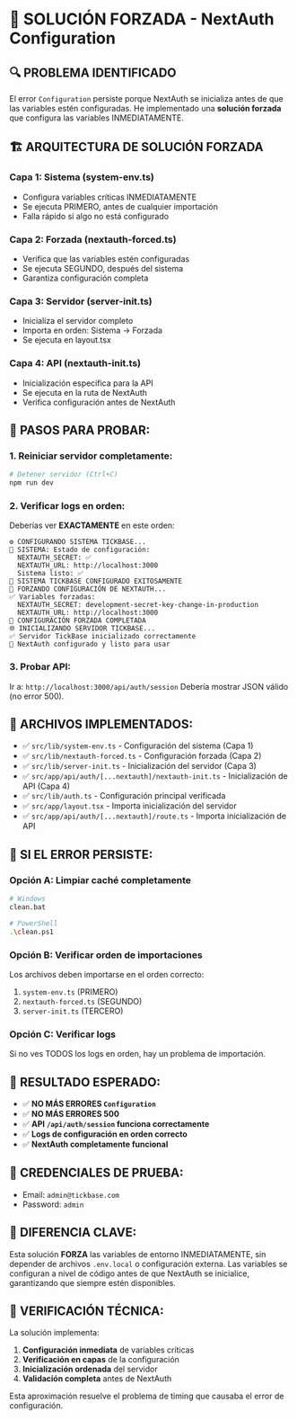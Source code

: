 # 🚨 SOLUCIÓN FORZADA - NextAuth Configuration

## 🔍 PROBLEMA IDENTIFICADO

El error `Configuration` persiste porque NextAuth se inicializa antes de que las variables estén configuradas. He implementado una **solución forzada** que configura las variables INMEDIATAMENTE.

## 🏗️ ARQUITECTURA DE SOLUCIÓN FORZADA

### **Capa 1: Sistema (system-env.ts)**
- Configura variables críticas INMEDIATAMENTE
- Se ejecuta PRIMERO, antes de cualquier importación
- Falla rápido si algo no está configurado

### **Capa 2: Forzada (nextauth-forced.ts)**
- Verifica que las variables estén configuradas
- Se ejecuta SEGUNDO, después del sistema
- Garantiza configuración completa

### **Capa 3: Servidor (server-init.ts)**
- Inicializa el servidor completo
- Importa en orden: Sistema → Forzada
- Se ejecuta en layout.tsx

### **Capa 4: API (nextauth-init.ts)**
- Inicialización específica para la API
- Se ejecuta en la ruta de NextAuth
- Verifica configuración antes de NextAuth

## 🧪 PASOS PARA PROBAR:

### 1. Reiniciar servidor completamente:
```bash
# Detener servidor (Ctrl+C)
npm run dev
```

### 2. Verificar logs en orden:
Deberías ver **EXACTAMENTE** en este orden:
```
⚙️ CONFIGURANDO SISTEMA TICKBASE...
🔧 SISTEMA: Estado de configuración:
  NEXTAUTH_SECRET: ✅
  NEXTAUTH_URL: http://localhost:3000
  Sistema listo: ✅
🚀 SISTEMA TICKBASE CONFIGURADO EXITOSAMENTE
🚨 FORZANDO CONFIGURACIÓN DE NEXTAUTH...
✅ Variables forzadas:
  NEXTAUTH_SECRET: development-secret-key-change-in-production
  NEXTAUTH_URL: http://localhost:3000
🚀 CONFIGURACIÓN FORZADA COMPLETADA
🌐 INICIALIZANDO SERVIDOR TICKBASE...
✅ Servidor TickBase inicializado correctamente
🔐 NextAuth configurado y listo para usar
```

### 3. Probar API:
Ir a: `http://localhost:3000/api/auth/session`
Debería mostrar JSON válido (no error 500).

## 🔧 ARCHIVOS IMPLEMENTADOS:

- ✅ `src/lib/system-env.ts` - Configuración del sistema (Capa 1)
- ✅ `src/lib/nextauth-forced.ts` - Configuración forzada (Capa 2)
- ✅ `src/lib/server-init.ts` - Inicialización del servidor (Capa 3)
- ✅ `src/app/api/auth/[...nextauth]/nextauth-init.ts` - Inicialización de API (Capa 4)
- ✅ `src/lib/auth.ts` - Configuración principal verificada
- ✅ `src/app/layout.tsx` - Importa inicialización del servidor
- ✅ `src/app/api/auth/[...nextauth]/route.ts` - Importa inicialización de API

## 🚨 SI EL ERROR PERSISTE:

### Opción A: Limpiar caché completamente
```bash
# Windows
clean.bat

# PowerShell
.\clean.ps1
```

### Opción B: Verificar orden de importaciones
Los archivos deben importarse en el orden correcto:
1. `system-env.ts` (PRIMERO)
2. `nextauth-forced.ts` (SEGUNDO)
3. `server-init.ts` (TERCERO)

### Opción C: Verificar logs
Si no ves TODOS los logs en orden, hay un problema de importación.

## 🎯 RESULTADO ESPERADO:

- ✅ **NO MÁS ERRORES `Configuration`**
- ✅ **NO MÁS ERRORES 500**
- ✅ **API `/api/auth/session` funciona correctamente**
- ✅ **Logs de configuración en orden correcto**
- ✅ **NextAuth completamente funcional**

## 🔐 CREDENCIALES DE PRUEBA:

- Email: `admin@tickbase.com`
- Password: `admin`

## 🚀 DIFERENCIA CLAVE:

Esta solución **FORZA** las variables de entorno INMEDIATAMENTE, sin depender de archivos `.env.local` o configuración externa. Las variables se configuran a nivel de código antes de que NextAuth se inicialice, garantizando que siempre estén disponibles.

## 🔧 VERIFICACIÓN TÉCNICA:

La solución implementa:
1. **Configuración inmediata** de variables críticas
2. **Verificación en capas** de la configuración
3. **Inicialización ordenada** del servidor
4. **Validación completa** antes de NextAuth

Esta aproximación resuelve el problema de timing que causaba el error de configuración.
